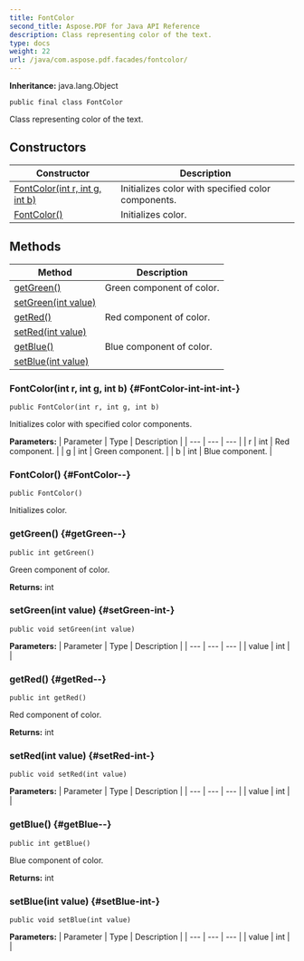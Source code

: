 ```yaml
---
title: FontColor
second_title: Aspose.PDF for Java API Reference
description: Class representing color of the text.
type: docs
weight: 22
url: /java/com.aspose.pdf.facades/fontcolor/
---
```

**Inheritance:**
java.lang.Object
```
public final class FontColor
```

Class representing color of the text.
## Constructors

| Constructor | Description |
| --- | --- |
| [FontColor(int r, int g, int b)](#FontColor-int-int-int-) | Initializes color with specified color components. |
| [FontColor()](#FontColor--) | Initializes color. |
## Methods

| Method | Description |
| --- | --- |
| [getGreen()](#getGreen--) | Green component of color. |
| [setGreen(int value)](#setGreen-int-) |  |
| [getRed()](#getRed--) | Red component of color. |
| [setRed(int value)](#setRed-int-) |  |
| [getBlue()](#getBlue--) | Blue component of color. |
| [setBlue(int value)](#setBlue-int-) |  |
### FontColor(int r, int g, int b) {#FontColor-int-int-int-}
```
public FontColor(int r, int g, int b)
```


Initializes color with specified color components.

**Parameters:**
| Parameter | Type | Description |
| --- | --- | --- |
| r | int | Red component. |
| g | int | Green component. |
| b | int | Blue component. |

### FontColor() {#FontColor--}
```
public FontColor()
```


Initializes color.

### getGreen() {#getGreen--}
```
public int getGreen()
```


Green component of color.

**Returns:**
int
### setGreen(int value) {#setGreen-int-}
```
public void setGreen(int value)
```




**Parameters:**
| Parameter | Type | Description |
| --- | --- | --- |
| value | int |  |

### getRed() {#getRed--}
```
public int getRed()
```


Red component of color.

**Returns:**
int
### setRed(int value) {#setRed-int-}
```
public void setRed(int value)
```




**Parameters:**
| Parameter | Type | Description |
| --- | --- | --- |
| value | int |  |

### getBlue() {#getBlue--}
```
public int getBlue()
```


Blue component of color.

**Returns:**
int
### setBlue(int value) {#setBlue-int-}
```
public void setBlue(int value)
```




**Parameters:**
| Parameter | Type | Description |
| --- | --- | --- |
| value | int |  |

